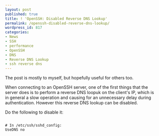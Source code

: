```yaml
---
layout: post
published: true
title: ! 'OpenSSH: Disabled Reverse DNS Lookup'
permalink: /openssh-disabled-reverse-dns-lookup/
wordpress_id: 817
categories:
- News
- SSH
- performance
- OpenSSH
- DNS
- Reverse DNS Lookup
- ssh reverse dns
---
```



The post is mostly to myself, but hopefully useful for others too.

When connecting to an OpenSSH server, one of the first things that the server does is to perform a reverse DNS loopuk on the client's IP, which is in general a slow operation and causing for an unnecessary delay during authentication. However this reverse DNS lookup can be disabled. 

Do the following to disable it:

```

# In /etc/ssh/sshd_config:
UseDNS no

```
